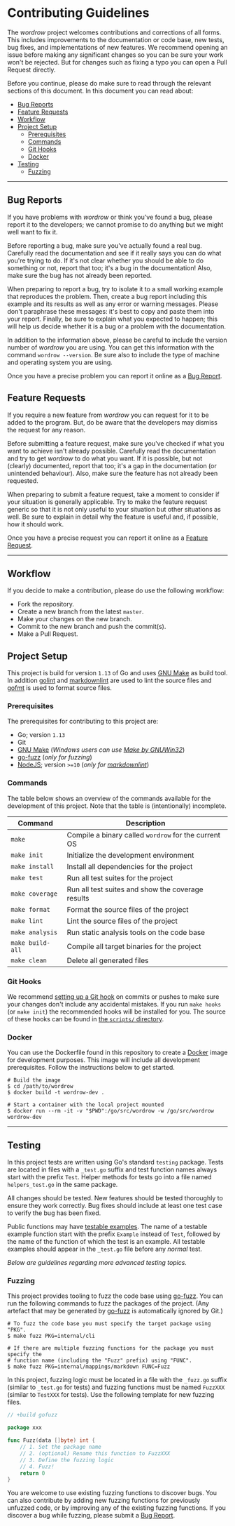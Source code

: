 # Contributing Guidelines

The _wordrow_ project welcomes contributions and corrections of all forms. This
includes improvements to the documentation or code base, new tests, bug fixes,
and implementations of new features. We recommend opening an issue before making
any significant changes so you can be sure your work won't be rejected. But for
changes such as fixing a typo you can open a Pull Request directly.

Before you continue, please do make sure to read through the relevant sections
of this document. In this document you can read about:

- [Bug Reports](#bug-reports)
- [Feature Requests](#feature-requests)
- [Workflow](#workflow)
- [Project Setup](#project-setup)
  - [Prerequisites](#prerequisites)
  - [Commands](#commands)
  - [Git Hooks](#git-hooks)
  - [Docker](#docker)
- [Testing](#testing)
  - [Fuzzing](#fuzzing)

---

## Bug Reports

If you have problems with _wordrow_ or think you've found a bug, please report
it to the developers; we cannot promise to do anything but we might well want to
fix it.

Before reporting a bug, make sure you've actually found a real bug. Carefully
read the documentation and see if it really says you can do what you're trying
to do. If it's not clear whether you should be able to do something or not,
report that too; it's a bug in the documentation! Also, make sure the bug has
not already been reported.

When preparing to report a bug, try to isolate it to a small working example
that reproduces the problem. Then, create a bug report including this example
and its results as well as any error or warning messages. Please don't
paraphrase these messages: it's best to copy and paste them into your report.
Finally, be sure to explain what you expected to happen; this will help us
decide whether it is a bug or a problem with the documentation.

In addition to the information above, please be careful to include the version
number of _wordrow_ you are using. You can get this information with the command
`wordrow --version`. Be sure also to include the type of machine and operating
system you are using.

Once you have a precise problem you can report it online as a [Bug Report].

## Feature Requests

If you require a new feature from _wordrow_ you can request for it to be added
to the program. But, do be aware that the developers may dismiss the request for
any reason.

Before submitting a feature request, make sure you've checked if what you want
to achieve isn't already possible. Carefully read the documentation and try to
get _wordrow_ to do what you want. If it is possible, but not (clearly)
documented, report that too; it's a gap in the documentation (or unintended
behaviour). Also, make sure the feature has not already been requested.

When preparing to submit a feature request, take a moment to consider if your
situation is generally applicable. Try to make the feature request generic so
that it is not only useful to your situation but other situations as well. Be
sure to explain in detail why the feature is useful and, if possible, how it
should work.

Once you have a precise request you can report it online as a [Feature Request].

---

## Workflow

If you decide to make a contribution, please do use the following workflow:

- Fork the repository.
- Create a new branch from the latest `master`.
- Make your changes on the new branch.
- Commit to the new branch and push the commit(s).
- Make a Pull Request.

## Project Setup

This project is build for version `1.13` of Go and uses [GNU Make] as build
tool. In addition [golint] and [markdownlint] are used to lint the source files
and [gofmt] is used to format source files.

### Prerequisites

The prerequisites for contributing to this project are:

- Go; version `1.13`
- Git
- [GNU Make] (_Windows users can use [Make by GNUWin32]_)
- [go-fuzz] (_only for fuzzing_)
- [NodeJS]; version `>=10` (_only for [markdownlint]_)

### Commands

The table below shows an overview of the commands available for the development
of this project. Note that the table is (intentionally) incomplete.

| Command          | Description                                          |
| ---------------- | ---------------------------------------------------- |
| `make`           | Compile a binary called `wordrow` for the current OS |
| `make init`      | Initialize the development environment               |
| `make install`   | Install all dependencies for the project             |
| `make test`      | Run all test suites for the project                  |
| `make coverage`  | Run all test suites and show the coverage results    |
| `make format`    | Format the source files of the project               |
| `make lint`      | Lint the source files of the project                 |
| `make analysis`  | Run static analysis tools on the code base           |
| `make build-all` | Compile all target binaries for the project          |
| `make clean`     | Delete all generated files                           |

### Git Hooks

We recommend [setting up a Git hook](https://githooks.com) on commits or pushes
to make sure your changes don't include any accidental mistakes. If you run
`make hooks` (or `make init`) the recommended hooks will be installed for you.
The source of these hooks can be found in [the `scripts/` directory](/scripts).

### Docker

You can use the Dockerfile found in this repository to create a [Docker] image
for development purposes. This image will include all development prerequisites.
Follow the instructions below to get started.

```shell
# Build the image
$ cd /path/to/wordrow
$ docker build -t wordrow-dev .

# Start a container with the local project mounted
$ docker run --rm -it -v "$PWD":/go/src/wordrow -w /go/src/wordrow wordrow-dev
```

---

## Testing

In this project tests are written using Go's standard `testing` package. Tests
are located in files with a `_test.go` suffix and test function names always
start with the prefix `Test`. Helper methods for tests go into a file named
`helpers_test.go` in the same package.

All changes should be tested. New features should be tested thoroughly to ensure
they work correctly. Bug fixes should include at least one test case to verify
the bug has been fixed.

Public functions may have [testable examples]. The name of a testable example
function start with the prefix `Example` instead of `Test`, followed by the name
of the function of which the test is an example. All testable examples should
appear in the `_test.go` file before any _normal_ test.

_Below are guidelines regarding more advanced testing topics._

### Fuzzing

This project provides tooling to fuzz the code base using [go-fuzz]. You can run
the following commands to fuzz the packages of the project. (Any artefact that
may be generated by [go-fuzz] is automatically ignored by Git.)

```shell
# To fuzz the code base you must specify the target package using "PKG".
$ make fuzz PKG=internal/cli

# If there are multiple fuzzing functions for the package you must specify the
# function name (including the "Fuzz" prefix) using "FUNC".
$ make fuzz PKG=internal/mappings/markdown FUNC=Fuzz
```

In this project, fuzzing logic must be located in a file with the `_fuzz.go`
suffix (similar to `_test.go` for tests) and fuzzing functions must be named
`FuzzXXX` (similar to `TestXXX` for tests). Use the following template for new
fuzzing files.

```go
// +build gofuzz

package xxx

func Fuzz(data []byte) int {
	// 1. Set the package name
	// 2. (optional) Rename this function to FuzzXXX
	// 3. Define the fuzzing logic
	// 4. Fuzz!
	return 0
}
```

You are welcome to use existing fuzzing functions to discover bugs. You can also
contribute by adding new fuzzing functions for previously unfuzzed code, or by
improving any of the existing fuzzing functions. If you discover a bug while
fuzzing, please submit a [Bug Report].

[Bug Report]: https://github.com/ericcornelissen/wordrow/issues/new?labels=bug&template=bug_report.md
[Docker]: https://www.docker.com/
[Feature Request]: https://github.com/ericcornelissen/wordrow/issues/new?labels=enhancement&template=feature_request.md
[go-fuzz]: https://github.com/dvyukov/go-fuzz
[gofmt]: https://golang.org/cmd/gofmt/
[golint]: https://github.com/golang/lint
[GNU Make]: https://www.gnu.org/software/make/
[Make by GNUWin32]: http://gnuwin32.sourceforge.net/packages/make.htm
[markdownlint]: https://github.com/DavidAnson/markdownlint
[NodeJS]: https://nodejs.org/en/
[testable examples]: https://blog.golang.org/examples
